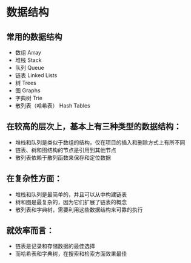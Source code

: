 # 数据结构

## 常用的数据结构
  - 数组 Array
  - 堆栈 Stack
  - 队列 Queue
  - 链表 Linked Lists
  - 树 Trees
  - 图 Graphs
  - 字典树 Trie
  - 散列表（哈希表） Hash Tables

## 在较高的层次上，基本上有三种类型的数据结构：
  - 堆栈和队列是类似于数组的结构，仅在项目的插入和删除方式上有所不同
  - 链表、树和图结构的节点是引用到其他节点
  - 散列表依赖于散列函数来保存和定位数据

## 在复杂性方面：
  - 堆栈和队列是最简单的，并且可以从中构建链表
  - 树和图是最复杂的，因为它们扩展了链表的概念
  - 散列表和字典树，需要利用这些数据结构来可靠的执行

## 就效率而言：
  - 链表是记录和存储数据的最佳选择
  - 而哈希表和字典树，在搜索和检索方面效果最佳